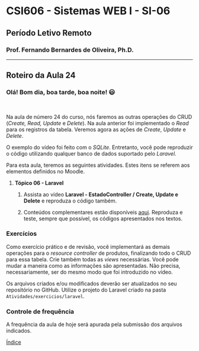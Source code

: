 # CSI606 - Sistemas WEB I - SI-06
## Período Letivo Remoto
### Prof. Fernando Bernardes de Oliveira, Ph.D.

---

## Roteiro da Aula 24

### Olá! Bom dia, boa tarde, boa noite! :smiley:   
  

Na aula de número 24 do curso, nós faremos as outras operações do CRUD (*Create, Read, Update* e *Delete*). Na aula anterior foi implementado o *Read* para os registros da tabela. Veremos agora as ações de *Create*, *Update* e *Delete*.

O exemplo do vídeo foi feito com o *SQLite*. Entretanto, você pode reproduzir o código utilizando qualquer banco de dados suportado pelo *Laravel*.

Para esta aula, teremos as seguintes atividades. Estes itens se referem aos elementos definidos no Moodle.

1.  **Tópico 06 - Laravel**

    1.  Assista ao vídeo **Laravel - EstadoController / Create, Update e Delete** e reproduza o código também. 

    2.  Conteúdos complementares estão disponíveis [aqui](../../Lectures/laravel.md). Reproduza e teste, sempre que possível, os códigos apresentados nos textos.

### Exercícios

Como exercício prático e de revisão, você implementará as demais operações para o *resource controller* de produtos, finalizando todo o CRUD para essa tabela. Crie também todas as *views* necessárias. Você pode mudar a maneira como as informações são apresentadas. Não precisa, necessariamente, ser do mesmo modo que foi introduzido no vídeo.

Os arquivos criados e/ou modificados deverão ser atualizados no seu repositório no GitHub. Utilize o projeto do Laravel criado na pasta `Atividades/exercicios/laravel`.

### Controle de frequência

A frequência da aula de hoje será apurada pela submissão dos arquivos indicados.  

[Índice](../README.md#índice)  
